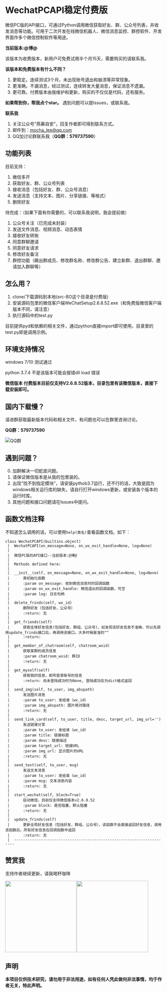 # WechatPCAPI稳定付费版
微信PC版的API接口，可通过Python调用微信获取好友、群、公众号列表，并收发消息等功能。可用于二次开发在线微信机器人、微信消息监控、群控软件、开发界面作多个微信控制软件等用途。

**当前版本:@博@**  

该版本为收费版本，新用户可免费试用半个月15天，需要购买的请联系我。

**该版本和免费版本有什么不同？**

1. 更稳定。连续测试3个月，未出现账号退出和崩溃等异常现象。
2. 更准确。不漏消息，经过测试，连续转发大量消息，保证消息不遗漏。
3. 更可靠。付费版本由我维护和更新，购买的不仅仅是代码，还有服务。

**如果帮到你，帮我点个star。**
遇到问题可以提Issues，或联系我。

**联系我**
1. 关注公众号“燕幕自安”，回复作者即可得到联系方式。
2. 邮件到：mocha_lee@qq.com
3. QQ加讨论群联系我（**QQ群：579737590**）


## 功能列表

目前支持：

1. 微信多开
2. 获取好友、群、公众号列表
3. 接收消息（包括好友、群、公众号消息）
4. 发送消息（支持文本、图片、分享链接、等格式）
5. 删除好友

待完成：（如果下面有你需要的，可以联系我说明，我会提前做）

1. 公众号关注（已完成未封装）
2. 发送文件消息、视频消息、动态表情
3. 接收好友转账
4. 同意群聊邀请
5. 同意好友请求
6. 修改好友备注
7. 群控功能（踢出群成员、修改群名称、修改群公告、建立新群、退出群聊、邀请加入群聊等）


## 怎么用？

1. clone/下载源码到本地(src-BO这个目录是付费版)
2. 安装源码包里的微信客户端WeChatSetup2.6.8.52.exe（和免费版微信客户端版本不同，请注意）
3. 执行源码中的test.py

目前提供pyd和依赖的相关文件，通过python直接import即可使用，目录里的test.py即是调用示例。

## 环境支持情况

windows 7/10 测试通过

python 3.7.4 不是该版本可能会报错dll load 错误

**微信版本 付费版本目前仅支持V2.6.8.52版本，目录包里有该微信版本，直接下载安装即可。**

## 国内下载慢？

请进群获取最新版本代码和相关文件，有问题也可以在群里咨询讨论。

**QQ群：579737590**

![QQ群](https://github.com/Mocha-L/wechat_wegoing/blob/master/image/qq.png)

## 遇到问题？

0. 加群解决一切蛇皮问题。
1. 请保证微信版本是从我的包里装的。
2. 出现“找不到指定模块”，请安装pythob3.7运行，还不行的话，大致是因为windows相关运行库的缺失，请自行打开windows更新，或安装各个版本的运行时库。
3. 其他问题和接口问题请在Issues中提问。

## 函数文档注释

不知道怎么调用的话，可以使用``help(类名)``查看函数文档，如下：

    class WechatPCAPI(builtins.object)
     |  WechatPCAPI(on_message=None, on_wx_exit_handle=None, log=None)
     |  
     |  微信PC版的API接口--当前版本:@博@
     |  
     |  Methods defined here:
     |  
     |  __init__(self, on_message=None, on_wx_exit_handle=None, log=None)
     |      类初始化函数
     |      :param on_message: 收到微信消息时的回调函数
     |      :param on_wx_exit_handle: 微信退出的回调函数，可空
     |      :param log: 日志句柄
     |  
     |  delete_frinds(self, wx_id)
     |      删除好友（包括好友，公众号）
     |      :return: 无
     |  
     |  get_friends(self)
     |      获取全体好友信息(包括好友、群组、公众号)，如发现该好友信息不准确，可以先调用update_frinds接口后，再调用该接口。大多时候是准的^^
     |      :return:
     |  
     |  get_member_of_chatroom(self, chatroom_wxid)
     |      获取某群的成员信息
     |      :param chatroom_wxid: 群ID
     |      :return: 无
     |  
     |  get_myself(self)
     |      获取我的信息，即所登录账号的信息
     |      :return: 尚未登陆成功时为None, 登陆成功后为dict格式返回
     |  
     |  send_img(self, to_user, img_abspath)
     |      发送图片消息
     |      :param to_user: 发给谁（wx_id）
     |      :param img_abspath: 图片绝对路径
     |      :return: 无
     |  
     |  send_link_card(self, to_user, title, desc, target_url, img_url='')
     |      发送链接分享
     |      :param to_user: 发给谁（wx_id）
     |      :param title: 链接标题
     |      :param desc: 链接描述
     |      :param target_url: 链接URL
     |      :param img_url: 显示图片的URL
     |      :return: 无
     |  
     |  send_text(self, to_user, msg)
     |      发送文本消息
     |      :param to_user: 发给谁（wx_id）
     |      :param msg: 文本消息内容
     |      :return: 无
     |  
     |  start_wechat(self, block=True)
     |      启动微信，目前仅支持微信版本v2.6.8.52
     |      :param block: 是否阻塞，默认阻塞
     |      :return: 无
     |  
     |  update_frinds(self)
     |      更新全局好友信息（包括好友，群组，公众号），该函数不会直接返回好友信息，调用该函数后，所有好友信息在回调函数中返回
     |      :return: 无
     |  ----------------------------------------------------------------------


## 赞赏我

支持作者继续更新，请我喝杯咖啡

<img src="https://github.com/Mocha-L/findtheone/blob/master/pic/ali.png" width="230px" /><img src="https://github.com/Mocha-L/findtheone/blob/master/pic/wechat.png" width="230px" />

## 声明

**本项目仅供技术研究，请勿用于非法用途，如有任何人凭此做何非法事情，均于作者无关，特此声明。**
